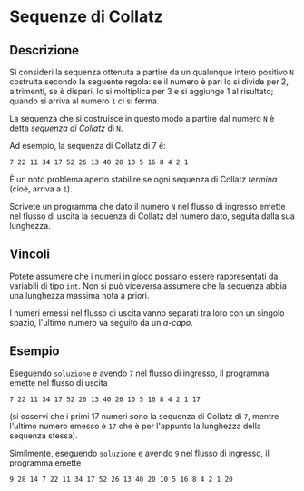 Sequenze di Collatz
===================

Descrizione
-----------

Si consideri la sequenza ottenuta a partire da un qualunque intero positivo `N`
costruita secondo la seguente regola: se il numero è pari lo si divide per 2,
altrimenti, se è dispari, lo si moltiplica per 3 e si aggiunge 1 al risultato;
quando si arriva al numero `1` ci si ferma.

La sequenza che si costruisce in questo modo a partire dal numero `N` è detta
*sequenza di Collatz* di `N`.

Ad esempio, la sequenza di Collatz di 7 è:

	7 22 11 34 17 52 26 13 40 20 10 5 16 8 4 2 1

È un noto problema aperto stabilire se ogni sequenza di Collatz *termina* (cioè,
arriva a `1`).

Scrivete un programma che dato il numero `N` nel flusso di ingresso emette nel
flusso di uscita la sequenza di Collatz del numero dato, seguita dalla sua
lunghezza.


Vincoli
-------

Potete assumere che i numeri in gioco possano essere rappresentati da variabili
di tipo `int`. Non si può viceversa assumere che la sequenza abbia una lunghezza
massima nota a priori.

I numeri emessi nel flusso di uscita vanno separati tra loro con un singolo
spazio, l'ultimo numero va seguito da un *a-capo*.


Esempio
-------

Eseguendo `soluzione` e avendo `7` nel flusso di ingresso, il programma emette
nel flusso di uscita

    7 22 11 34 17 52 26 13 40 20 10 5 16 8 4 2 1 17

(si osservi che i primi 17 numeri sono la sequenza di Collatz di `7`, mentre
l'ultimo numero emesso è `17` che è per l'appunto la lunghezza della sequenza
stessa).

Similmente, eseguendo `soluzione` e avendo `9` nel flusso di ingresso, il
programma emette

```%
9 28 14 7 22 11 34 17 52 26 13 40 20 10 5 16 8 4 2 1 20
```
